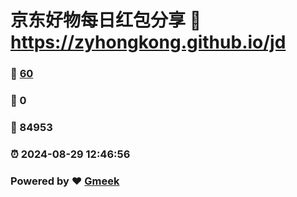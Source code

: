 # 京东好物每日红包分享 :link: https://zyhongkong.github.io/jd 
### :page_facing_up: [60](https://zyhongkong.github.io/jd/tag.html) 
### :speech_balloon: 0 
### :hibiscus: 84953 
### :alarm_clock: 2024-08-29 12:46:56 
### Powered by :heart: [Gmeek](https://github.com/Meekdai/Gmeek)

